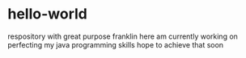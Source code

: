 # hello-world
respository with great purpose
franklin here am currently working on perfecting my java programming skills
hope to achieve that soon
